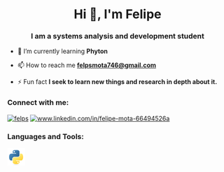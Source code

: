 <h1 align="center">Hi 👋, I'm Felipe</h1>
<h3 align="center">I am a systems analysis and development student</h3>

- 🌱 I’m currently learning **Phyton**

- 📫 How to reach me **felpsmota746@gmail.com**

- ⚡ Fun fact **I seek to learn new things and research in depth about it.**

<h3 align="left">Connect with me:</h3>
<p align="left">
<a href="https://dev.to/felps" target="blank"><img align="center" src="https://raw.githubusercontent.com/rahuldkjain/github-profile-readme-generator/master/src/images/icons/Social/devto.svg" alt="felps" height="30" width="40" /></a>
<a href=www.linkedin.com/in/felipe-mota-66494526a
target="blank"><img align="center" src="https://raw.githubusercontent.com/rahuldkjain/github-profile-readme-generator/master/src/images/icons/Social/linked-in-alt.svg" alt="www.linkedin.com/in/felipe-mota-66494526a" height="30" width="40" /></a>
</p>

<h3 align="left">Languages and Tools:</h3>
<p align="left"> <a href="https://www.python.org" target="_blank" rel="noreferrer"> <img src="https://raw.githubusercontent.com/devicons/devicon/master/icons/python/python-original.svg" alt="python" width="40" height="40"/> </a> </p>
